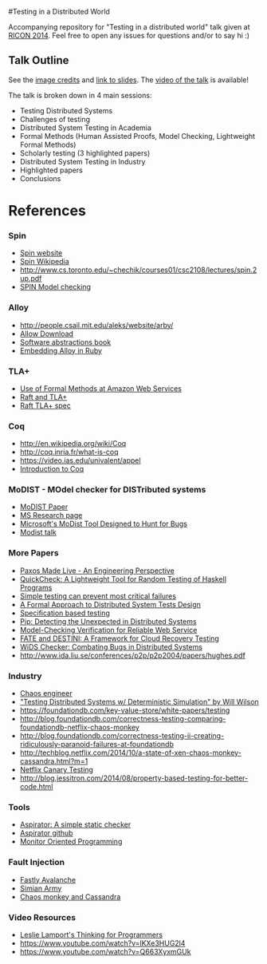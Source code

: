 #Testing in a Distributed World

Accompanying repository for "Testing in a distributed world" talk given at [RICON 2014](http://ricon.io). Feel free to open any issues for questions and/or to say hi :)

## Talk Outline
See the [image credits](credits.md) and [link to slides](https://speakerdeck.com/randommood/testing-in-a-distributed-world).
The [video of the talk](http://t.co/IqcKIGy88Z) is available!

The talk is broken down in 4 main sessions:
* Testing Distributed Systems
 * Challenges of testing
* Distributed System Testing in Academia
 * Formal Methods (Human Assisted Proofs, Model Checking, Lightweight Formal Methods)
 * Scholarly testing (3 highlighted papers)
* Distributed System Testing in Industry
 * Highlighted papers
* Conclusions

# References

### Spin
* [Spin website](http://spinroot.com/spin/whatispin.html)
* [Spin Wikipedia](http://en.wikipedia.org/wiki/SPIN_model_checker)
* http://www.cs.toronto.edu/~chechik/courses01/csc2108/lectures/spin.2up.pdf
* [SPIN Model checking](http://www.drdobbs.com/parallel/spin-model-checking/184410300)

### Alloy
* http://people.csail.mit.edu/aleks/website/arby/
* [Allow Download](http://alloy.mit.edu/alloy/download.html)
* [Software abstractions book](http://www.amazon.com/Software-Abstractions-Logic-Language-Analysis/dp/0262017156)
* [Embedding Alloy in Ruby](http://people.csail.mit.edu/aleks/website/papers/abz14-arby-slides.pdf)

### TLA+
* [Use of Formal Methods at Amazon Web Services](http://raftuserstudy.s3-website-us-west-1.amazonaws.com/proof.pdf)
* [Raft and TLA+](https://groups.google.com/forum/#!topic/raft-dev/yu-wOUx-gnA)
* [Raft TLA+ spec](https://ramcloud.stanford.edu/~ongaro/raft.tla)

### Coq
* http://en.wikipedia.org/wiki/Coq
* http://coq.inria.fr/what-is-coq
* https://video.ias.edu/univalent/appel
* [Introduction to Coq](https://www.youtube.com/watch?v=ngM2N98ppQE)

### MoDIST - MOdel checker for DISTributed systems
* [MoDIST Paper](https://www.usenix.org/legacy/event/nsdi09/tech/full_papers/yang/yang_html/)
* [MS Research page](http://research.microsoft.com/en-us/projects/modist/)
* [Microsoft's MoDist Tool Designed to Hunt for Bugs](http://news.softpedia.com/news/Microsoft-039-s-MoDist-Tool-Designed-to-Hunt-for-Bugs-86561.shtml)
* [Modist talk](http://www.cs.columbia.edu/~junfeng/papers/modist-nsdi09.talk.pdf)

### More Papers
* [Paxos Made Live - An Engineering Perspective](http://www.cs.utexas.edu/users/lorenzo/corsi/cs380d/papers/paper2-1.pdf)
* [QuickCheck: A Lightweight Tool for Random Testing of Haskell Programs](http://www.eecs.northwestern.edu/~robby/courses/395-495-2009-fall/quick.pdf)
* [Simple testing can prevent most critical failures](https://www.usenix.org/system/files/conference/osdi14/osdi14-paper-yuan.pdf)
* [A Formal Approach to Distributed System Tests Design](http://arxiv.org/pdf/1410.1747.pdf)
* [Specification based testing](https://www.st.cs.uni-saarland.de/edu/testingdebugging10/slides/24_SpecificationBasedTesting.pdf)
* [Pip: Detecting the Unexpected in Distributed Systems](http://issg.cs.duke.edu/pip/nsdi06preprint.pdf)
* [Model-Checking Verification for Reliable Web Service](http://clip.dia.fi.upm.es/Projects/S-CUBE/papers/nakajima02:checking_verif_ws.pdf)
* [FATE and DESTINI: A Framework for Cloud Recovery Testing](http://db.cs.berkeley.edu/papers/nsdi11-fate-destini.pdf)
* [WiDS Checker: Combating Bugs in Distributed Systems](https://www.usenix.org/legacy/event/nsdi07/tech/full_papers/liu/liu.pdf)
* http://www.ida.liu.se/conferences/p2p/p2p2004/papers/hughes.pdf

### Industry
* [Chaos engineer](http://techblog.netflix.com/2014/09/introducing-chaos-engineering.html)
* ["Testing Distributed Systems w/ Deterministic Simulation" by Will Wilson](https://www.youtube.com/watch?v=4fFDFbi3toc)
* https://foundationdb.com/key-value-store/white-papers/testing
* http://blog.foundationdb.com/correctness-testing-comparing-foundationdb-netflix-chaos-monkey
* http://blog.foundationdb.com/correctness-testing-ii-creating-ridiculously-paranoid-failures-at-foundationdb
* http://techblog.netflix.com/2014/10/a-state-of-xen-chaos-monkey-cassandra.html?m=1
* [Netflix Canary Testing](http://www.infoq.com/presentations/canary-analysis-deployment-pattern)
* http://blog.jessitron.com/2014/08/property-based-testing-for-better-code.html

### Tools
* [Aspirator: A simple static checker](http://www.eecg.toronto.edu/failureAnalysis/)
* [Aspirator github](https://github.com/diy1/aspirator)
* [Monitor Oriented Programming](http://fsl.cs.illinois.edu/index.php/MOP)

### Fault Injection
* [Fastly Avalanche](https://github.com/fastly/Avalanche)
* [Simian Army](http://techblog.netflix.com/2011/07/netflix-simian-army.html)
* [Chaos monkey and Cassandra](http://techblog.netflix.com/2014/10/a-state-of-xen-chaos-monkey-cassandra.html?m=1)

### Video Resources
* [Leslie Lamport's Thinking for Programmers](http://channel9.msdn.com/Events/Build/2014/3-642)
* https://www.youtube.com/watch?v=lKXe3HUG2l4
* https://www.youtube.com/watch?v=Q663XyxmGUk

